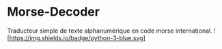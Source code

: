 # Morse-Decoder
Traducteur simple de texte alphanumérique en code morse international.
![https://img.shields.io/badge/python-3-blue.svg]
